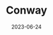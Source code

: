 ---
title: "Conway"
type: city
county:
  - Skagit County
date: 2023-06-24
hashtag: conway
near:
  - La Conner
state:
  - Washington
tags:
  - city
---